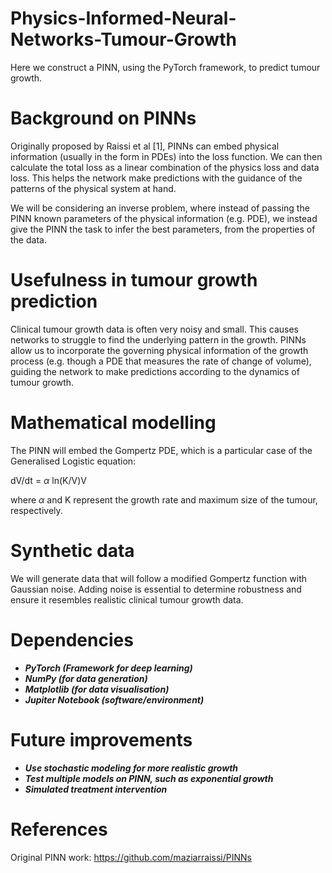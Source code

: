 # Physics-Informed-Neural-Networks-Tumour-Growth
Here we construct a PINN, using the PyTorch framework, to predict tumour growth.

# Background on PINNs

Originally proposed by Raissi et al [1], PINNs can embed physical information (usually in the form in PDEs) into the loss function. We can then calculate the total loss as a linear combination of the physics loss and data loss. This helps the network make predictions with the guidance of the patterns of the physical system at hand.

We will be considering an inverse problem, where instead of passing the PINN known parameters of the physical information (e.g. PDE), we instead give the PINN the task to infer the best parameters, from the properties of the data.

# Usefulness in tumour growth prediction

Clinical tumour growth data is often very noisy and small. This causes networks to struggle to find the underlying pattern in the growth. PINNs allow us to incorporate the governing physical information of the growth process (e.g. though a PDE that measures the rate of change of volume), guiding the network to make predictions according to the dynamics of tumour growth. 


# Mathematical modelling

The PINN will embed the Gompertz PDE, which is a particular case of the Generalised Logistic equation:

dV/dt = $\alpha$ ln(K/V)V

where $\alpha$ and K represent the growth rate and maximum size of the tumour, respectively.

# Synthetic data

We will generate data that will follow a modified Gompertz function with Gaussian noise. Adding noise is essential to determine robustness and ensure it resembles realistic clinical tumour growth data.

# Dependencies

- ***PyTorch (Framework for deep learning)***
- ***NumPy (for data generation)***
- ***Matplotlib (for data visualisation)***  
- ***Jupiter Notebook (software/environment)***

# Future improvements

- ***Use stochastic modeling for more realistic growth***
- ***Test multiple models on PINN, such as exponential growth***
- ***Simulated treatment intervention*** 

# References

Original PINN work: https://github.com/maziarraissi/PINNs
